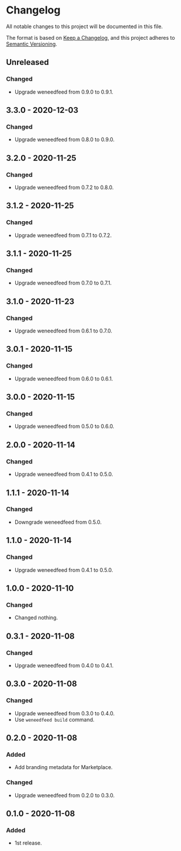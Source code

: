 # Changelog

All notable changes to this project will be documented in this file.

The format is based on [Keep a Changelog](https://keepachangelog.com/en/1.0.0/),
and this project adheres to [Semantic Versioning](https://semver.org/spec/v2.0.0.html).

## Unreleased

### Changed

- Upgrade weneedfeed from 0.9.0 to 0.9.1.

## 3.3.0 - 2020-12-03

### Changed

- Upgrade weneedfeed from 0.8.0 to 0.9.0.

## 3.2.0 - 2020-11-25

### Changed

- Upgrade weneedfeed from 0.7.2 to 0.8.0.

## 3.1.2 - 2020-11-25

### Changed

- Upgrade weneedfeed from 0.7.1 to 0.7.2.

## 3.1.1 - 2020-11-25

### Changed

- Upgrade weneedfeed from 0.7.0 to 0.7.1.

## 3.1.0 - 2020-11-23

### Changed

- Upgrade weneedfeed from 0.6.1 to 0.7.0.

## 3.0.1 - 2020-11-15

### Changed

- Upgrade weneedfeed from 0.6.0 to 0.6.1.

## 3.0.0 - 2020-11-15

### Changed

- Upgrade weneedfeed from 0.5.0 to 0.6.0.

## 2.0.0 - 2020-11-14

### Changed

- Upgrade weneedfeed from 0.4.1 to 0.5.0.

## 1.1.1 - 2020-11-14

### Changed

- Downgrade weneedfeed from 0.5.0.

## 1.1.0 - 2020-11-14

### Changed

- Upgrade weneedfeed from 0.4.1 to 0.5.0.

## 1.0.0 - 2020-11-10

### Changed

- Changed nothing.

## 0.3.1 - 2020-11-08

### Changed

- Upgrade weneedfeed from 0.4.0 to 0.4.1.

## 0.3.0 - 2020-11-08

### Changed

- Upgrade weneedfeed from 0.3.0 to 0.4.0.
- Use `weneedfeed build` command.

## 0.2.0 - 2020-11-08

### Added

- Add branding metadata for Marketplace.

### Changed

- Upgrade weneedfeed from 0.2.0 to 0.3.0.

## 0.1.0 - 2020-11-08

### Added

- 1st release.
